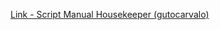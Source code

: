 [Link - Script Manual Housekeeper (gutocarvalo)](https://github.com/gutocarvalho/zabbix-manual-housekeeper)
